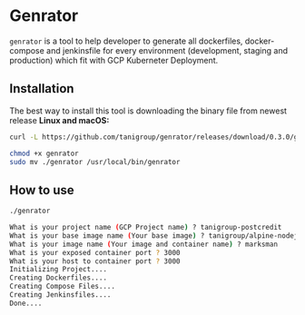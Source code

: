 # Genrator

`genrator` is a tool to help developer to generate all dockerfiles, docker-compose and jenkinsfile for every environment (development, staging and production) which fit with GCP Kuberneter Deployment.

## Installation
The best way to install this tool is downloading the binary file from newest release
__Linux and macOS:__

```sh
curl -L https://github.com/tanigroup/genrator/releases/download/0.3.0/genrator -o genrator

chmod +x genrator
sudo mv ./genrator /usr/local/bin/genrator
```

## How to use
```sh
./genrator

What is your project name (GCP Project name) ? tanigroup-postcredit
What is your base image name (Your base image) ? tanigroup/alpine-nodejs:latest
What is your image name (Your image and container name) ? marksman
What is your exposed container port ? 3000
What is your host to container port ? 3000
Initializing Project....
Creating Dockerfiles....
Creating Compose Files....
Creating Jenkinsfiles....
Done....

```